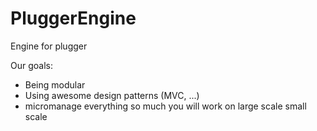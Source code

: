 PluggerEngine
=============

Engine for plugger

Our goals:

- Being modular
- Using awesome design patterns (MVC, ...)
- micromanage everything so much you will work on large scale small scale 
